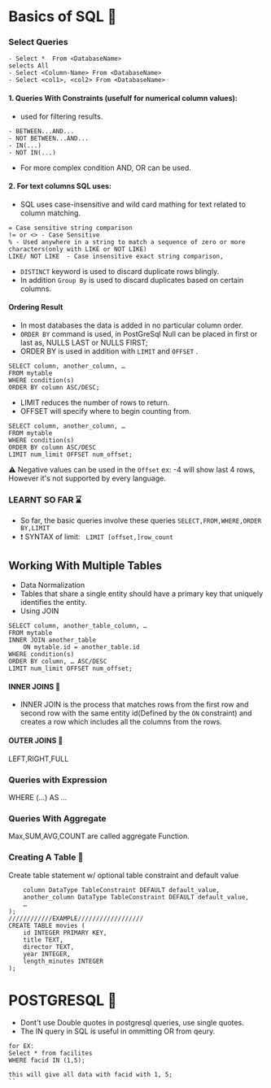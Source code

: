# Basics of SQL :rocket:
### Select Queries
```
- Select *  From <DatabaseName>
selects All
- Select <Column-Name> From <DatabaseName>
- Select <col1>, <col2> From <DatabaseName>
```
#### 1. Queries With Constraints (usefulf for numerical column values):
- used for filtering results.
```- Operator (=,!=,<=,>=,<,>) standard numerical operators
- BETWEEN...AND...
- NOT BETWEEN...AND...
- IN(...)
- NOT IN(...)
```
- For more complex condition AND, OR can be used.
#### 2. For text columns SQL uses:
- SQL uses case-insensitive and wild card mathing for text related to column matching.
```
= Case sensitive string comparison
!= or <> - Case Sensitive
% - Used anywhere in a string to match a sequence of zero or more characters(only with LIKE or NOT LIKE)
LIKE/ NOT LIKE  - Case insensitive exact string comparison, 

```

- `DISTINCT` keyword is used to discard duplicate rows blingly.
- In addition `Group By` is used to discard duplicates based on certain columns.
#### Ordering Result
- In most databases the data is added in no particular column order.
- `ORDER BY`  command is used, in PostGreSql Null can be placed in first or last as,        NULLS LAST or NULLS FIRST;
- ORDER BY is used in addition with `LIMIT` and `OFFSET` .
```
SELECT column, another_column, …
FROM mytable
WHERE condition(s)
ORDER BY column ASC/DESC;
```
- LIMIT reduces the number of rows to return.
- OFFSET will specify where to begin counting from.
```
SELECT column, another_column, …
FROM mytable
WHERE condition(s)
ORDER BY column ASC/DESC
LIMIT num_limit OFFSET num_offset;
```
:warning:  Negative values can be used in the `Offset` ex: -4 will show last 4 rows, However it's not supported by every language.

### LEARNT SO FAR :hourglass:
- So far, the basic queries involve these queries
`SELECT,FROM,WHERE,ORDER BY,LIMIT`
- :exclamation: SYNTAX of limit: ` LIMIT [offset,]row_count`

## Working With Multiple Tables
- Data Normalization
- Tables that share a single entity should have a primary key that uniquely identifies the entity.
- Using JOIN
```
SELECT column, another_table_column, …
FROM mytable
INNER JOIN another_table 
    ON mytable.id = another_table.id
WHERE condition(s)
ORDER BY column, … ASC/DESC
LIMIT num_limit OFFSET num_offset;
```
#### INNER JOINS :link:
- INNER JOIN is the process that matches rows from the first row and second row with the same entity id(Defined by the `ON` constraint) and creates a row which includes all the columns from the rows.
#### OUTER JOINS :link:
LEFT,RIGHT,FULL
### Queries with Expression

WHERE (...) AS ...

### Queries With Aggregate 
Max,SUM,AVG,COUNT are called aggregate Function.

### Creating A Table :hammer:
Create table statement w/ optional table constraint and default value
```CREATE TABLE IF NOT EXISTS mytable (
    column DataType TableConstraint DEFAULT default_value,
    another_column DataType TableConstraint DEFAULT default_value,
    …
);
////////////EXAMPLE//////////////////
CREATE TABLE movies (
    id INTEGER PRIMARY KEY,
    title TEXT,
    director TEXT,
    year INTEGER, 
    length_minutes INTEGER
);

```
# POSTGRESQL :elephant:
- Dont't use Double quotes in postgresql queries, use single quotes.
- The IN query in SQL is useful in ommitting OR from qeury.
```
for EX:
Select * from facilites
WHERE facid IN (1,5);

this will give all data with facid with 1, 5;
``



